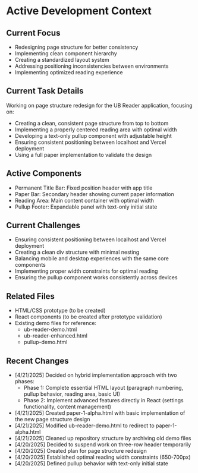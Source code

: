 # Active Development Context

## Current Focus

- Redesigning page structure for better consistency
- Implementing clean component hierarchy
- Creating a standardized layout system
- Addressing positioning inconsistencies between environments
- Implementing optimized reading experience

## Current Task Details

Working on page structure redesign for the UB Reader application, focusing on:

- Creating a clean, consistent page structure from top to bottom
- Implementing a properly centered reading area with optimal width
- Developing a text-only pullup component with adjustable height
- Ensuring consistent positioning between localhost and Vercel deployment
- Using a full paper implementation to validate the design

## Active Components

- Permanent Title Bar: Fixed position header with app title
- Paper Bar: Secondary header showing current paper information
- Reading Area: Main content container with optimal width
- Pullup Footer: Expandable panel with text-only initial state

## Current Challenges

- Ensuring consistent positioning between localhost and Vercel deployment
- Creating a clean div structure with minimal nesting
- Balancing mobile and desktop experiences with the same core components
- Implementing proper width constraints for optimal reading
- Ensuring the pullup component works consistently across devices

## Related Files

- HTML/CSS prototype (to be created)
- React components (to be created after prototype validation)
- Existing demo files for reference:
  - ub-reader-demo.html
  - ub-reader-enhanced.html
  - pullup-demo.html

## Recent Changes

- [4/21/2025] Decided on hybrid implementation approach with two phases:
  - Phase 1: Complete essential HTML layout (paragraph numbering, pullup behavior, reading area, basic UI)
  - Phase 2: Implement advanced features directly in React (settings functionality, content management)
- [4/21/2025] Created paper-1-alpha.html with basic implementation of the new page structure design
- [4/21/2025] Modified ub-reader-demo.html to redirect to paper-1-alpha.html
- [4/21/2025] Cleaned up repository structure by archiving old demo files
- [4/20/2025] Decided to suspend work on three-row header temporarily
- [4/20/2025] Created plan for page structure redesign
- [4/20/2025] Established optimal reading width constraints (650-700px)
- [4/20/2025] Defined pullup behavior with text-only initial state
